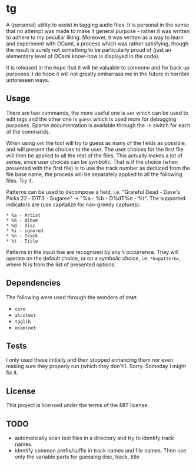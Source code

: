 # tg

A (personal) utility to assist in tagging audio files. It is personal in the sense that no attempt was made to make it general purpose - rather it was written to adhere to my peculiar liking. Moreover, it was written as a way to learn and experiment with OCaml, a process which was rather satisfying, though the result is surely not something to be particularly proud of (just an elementary level of OCaml know-how is displayed in the code).

It is released in the hope that it will be valuable to someone and for back up purposes. I do hope it will not greatly embarrass me in the future in horrible unforeseen ways.

## Usage
There are two commands, the more useful one is ```set``` which can be used to edit tags and the other one is ```guess``` which is used more for debugging purposes. Sparse documentation is available through the ```-h``` switch for each of the commands.

When using ```set``` the tool will try to guess as many of the fields as possible, and will present the choices to the user. The user choices for the first file will then be applied to all the rest of the files. This actually makes a lot of sense, since user choices can be *symbolic*. That is if the choice (when presented with the first file) is to use the track number as deduced from the file base name, the process will be separately applied to all the following files. Try it.

Patterns can be used to decompose a field, i.e. "Grateful Dead - Dave's Picks 22 - D1T3 - Sugaree" -> "%a - %b - D%dT%n - %t". The supported indicators are (use capitalize for non-greedy captures):
```
* %a - Artist
* %b - Album
* %d - Disc
* %i - ignored
* %n - Track
* %t - Title
```
Patterns in the input line are recognized by any ```%``` occurrence. They will operate on the default choice, or on a *symbolic* choice, i.e. ```*N<pattern>```, where N is from the list of presented options.

## Dependencies
The following were used through the wonders of ```OPAM```
* ```core```
* ```alcotest```
* ```taglib```
* ``ocamlnet``

## Tests
I only used these initially and then stopped enhancing them nor even making sure they properly run (which they don't!). Sorry. Someday I might fix it.

## License
This project is licensed under the terms of the MIT license.

## TODO
* automatically scan text files in a directory and try to identify track names.
* identify common prefix/suffix in track names and file names. Then use only the variable parts for guessing disc, track, title
